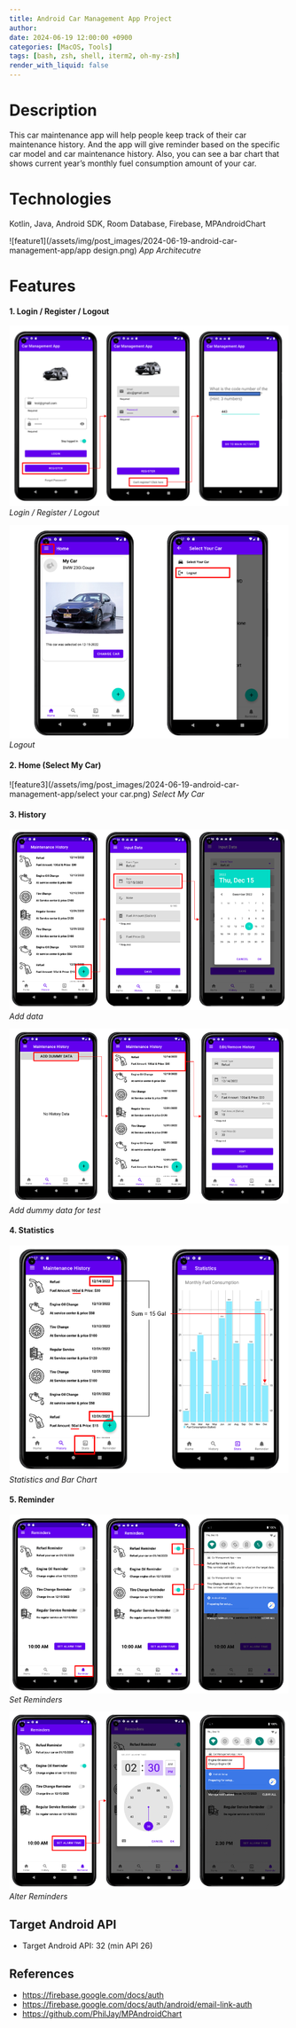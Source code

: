 ```yaml
---
title: Android Car Management App Project
author: 
date: 2024-06-19 12:00:00 +0900
categories: [MacOS, Tools]
tags: [bash, zsh, shell, iterm2, oh-my-zsh]
render_with_liquid: false
---
```


# Description

This car maintenance app will help people keep track of their car maintenance history. And the app will give reminder based on the specific car model and car maintenance history. Also, you can see a bar chart that shows current year’s monthly fuel consumption amount of your car.

# Technologies
Kotlin, Java, Android SDK, Room Database, Firebase, MPAndroidChart

![feature1](/assets/img/post_images/2024-06-19-android-car-management-app/app design.png)
_App Architecutre_

# Features

#### 1. Login / Register / Logout

![feature1](/assets/img/post_images/2024-06-19-android-car-management-app/login_register.png)
_Login / Register / Logout_

![feature2](/assets/img/post_images/2024-06-19-android-car-management-app/logout.png)
_Logout_

#### 2. Home (Select My Car)

![feature3](/assets/img/post_images/2024-06-19-android-car-management-app/select your car.png)
_Select My Car_

#### 3. History

![feature5](/assets/img/post_images/2024-06-19-android-car-management-app/input.png)
_Add data_

![feature4](/assets/img/post_images/2024-06-19-android-car-management-app/history.png)
_Add dummy data for test_


#### 4. Statistics

![feature6](/assets/img/post_images/2024-06-19-android-car-management-app/stat.png)
_Statistics and Bar Chart_

#### 5. Reminder

![feature7](/assets/img/post_images/2024-06-19-android-car-management-app/reminder1.png)
_Set Reminders_

![feature8](/assets/img/post_images/2024-06-19-android-car-management-app/reminder2.png)
_Alter Reminders_

## Target Android API
-	Target Android API: 32 (min API 26)

## References
-	https://firebase.google.com/docs/auth
-	https://firebase.google.com/docs/auth/android/email-link-auth
-	https://github.com/PhilJay/MPAndroidChart